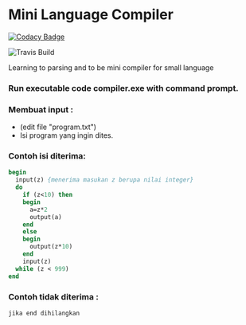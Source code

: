 # Mini Language Compiler

[![Codacy Badge](https://api.codacy.com/project/badge/Grade/1321d95bf070444cbad71c39cb2987df)](https://app.codacy.com/app/berviantoleo/Mini-Language-Compiler?utm_source=github.com&utm_medium=referral&utm_content=berv-uni-project/Mini-Language-Compiler&utm_campaign=Badge_Grade_Settings)

![Travis Build](https://travis-ci.org/berviantoleo/Mini-Language-Compiler.svg?branch=master)

Learning to parsing and to be mini compiler for small language

### Run executable code compiler.exe with command prompt.

### Membuat input :
  * (edit file "program.txt")
  * Isi program yang ingin dites.

### Contoh isi diterima:

```pascal
begin
  input(z) {menerima masukan z berupa nilai integer}
  do
    if (z<10) then
    begin
      a=z*2
      output(a)
    end
    else
    begin
      output(z*10)
    end
    input(z)
  while (z < 999)
end
```

### Contoh tidak diterima : 

    jika end dihilangkan
